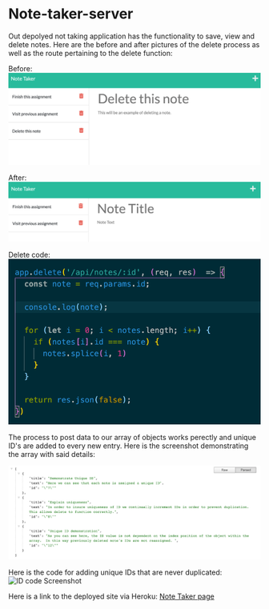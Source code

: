 # Note-taker-server

Out depolyed not taking application has the functionality to save, view and delete notes.  Here are the before and after pictures of the delete process as well as the route pertaining to the delete function:

Before:
![Before delete Screenshot](/screenshots/before.png "Before delete")

After:
![After delete Screenshot](/screenshots/after.png "After delete")

Delete code:
![Code for delete Screenshot](/screenshots/delete-code.png "Code for delete")

The process to post data to our array of objects works perectly and unique ID's are added to every new entry.  Here is the screenshot demonstrating the array with said details:

![Api Screenshot](/screenshots/api.png "Api delete")

Here is the code for adding unique IDs that are never duplicated:
![ID code Screenshot](/screenshots/id.png "ID code")


Here is a link to the deployed site via Heroku:
[Note Taker page](https://pure-beach-02057.herokuapp.com/ "Note Taker")